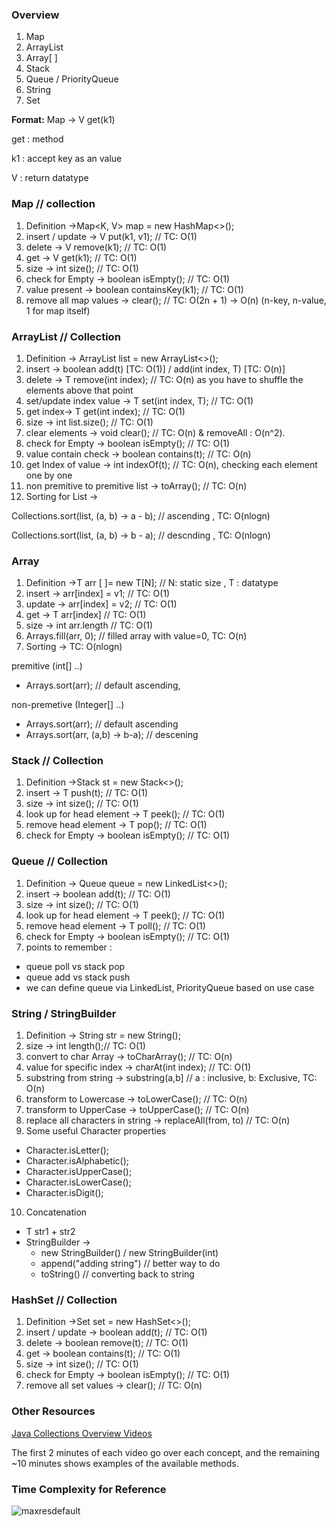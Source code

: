 ### Overview
1. Map 
2. ArrayList 
3. Array[ ] 
4. Stack 
5. Queue / PriorityQueue 
6. String 
7. Set


**Format:** Map -> V get(k1)

get : method

k1 : accept key as an value

V : return datatype

### Map // collection
1. Definition ->Map<K, V> map = new HashMap<>();
2. insert / update -> V put(k1, v1); // TC: O(1)
3. delete -> V remove(k1); // TC: O(1)
4. get -> V get(k1); // TC: O(1)
5. size -> int size(); // TC: O(1)
6. check for Empty -> boolean isEmpty(); // TC: O(1)
7. value present -> boolean containsKey(k1); // TC: O(1)
8. remove all map values -> clear(); // TC: O(2n + 1) -> O(n) (n-key, n-value, 1 for map itself)

### ArrayList // Collection
1. Definition -> ArrayList list = new ArrayList<>();
2. insert -> boolean add(t) [TC: O(1)] / add(int index, T) [TC: O(n)]
3. delete -> T remove(int index); // TC: O(n) as you have to shuffle the elements above that point
4. set/update index value -> T set(int index, T); // TC: O(1)
5. get index-> T get(int index); // TC: O(1)
6. size -> int list.size(); // TC: O(1)
7. clear elements -> void clear(); // TC: O(n) & removeAll : O(n^2).
8. check for Empty -> boolean isEmpty(); // TC: O(1)
9. value contain check -> boolean contains(t); // TC: O(n)
10. get Index of value -> int indexOf(t); // TC: O(n), checking each element one by one
11. non premitive to premitive list -> toArray(); // TC: O(n)
12. Sorting for List ->

Collections.sort(list, (a, b) -> a - b); // ascending , TC: O(nlogn)

Collections.sort(list, (a, b) -> b - a); // descnding , TC: O(nlogn)

### Array
1. Definition ->T arr [ ]= new T[N]; // N: static size , T : datatype
2. insert -> arr[index] = v1; // TC: O(1)
3. update -> arr[index] = v2; // TC: O(1)
4. get -> T arr[index] // TC: O(1)
5. size -> int arr.length // TC: O(1)
6. Arrays.fill(arr, 0); // filled array with value=0, TC: O(n)
7. Sorting -> TC: O(nlogn)

premitive (int[] ..)
- Arrays.sort(arr); // default ascending,

non-premetive (Integer[] ..)
- Arrays.sort(arr); // default ascending
- Arrays.sort(arr, (a,b) -> b-a); // descening


### Stack // Collection
1. Definition ->Stack st = new Stack<>();
2. insert -> T push(t); // TC: O(1)
3. size -> int size(); // TC: O(1)
4. look up for head element -> T peek(); // TC: O(1)
5. remove head element -> T pop(); // TC: O(1)
6. check for Empty -> boolean isEmpty(); // TC: O(1)

### Queue // Collection
1. Definition -> Queue queue = new LinkedList<>();
2. insert -> boolean add(t); // TC: O(1)
3. size -> int size(); // TC: O(1)
4. look up for head element -> T peek(); // TC: O(1)
5. remove head element -> T poll(); // TC: O(1)
6. check for Empty -> boolean isEmpty(); // TC: O(1)
7. points to remember :

- queue poll vs stack pop
- queue add vs stack push
- we can define queue via LinkedList, PriorityQueue based on use case


### String / StringBuilder
1. Definition -> String str = new String();
2. size -> int length();// TC: O(1)
3. convert to char Array -> toCharArray(); // TC: O(n)
4. value for specific index -> charAt(int index); // TC: O(1)
5. substring from string -> substring(a,b] // a : inclusive, b: Exclusive, TC: O(n)
6. transform to Lowercase -> toLowerCase(); // TC: O(n)
7. transform to UpperCase -> toUpperCase(); // TC: O(n)
8. replace all characters in string -> replaceAll(from, to) // TC: O(n)
9. Some useful Character properties

- Character.isLetter();
- Character.isAlphabetic();
- Character.isUpperCase();
- Character.isLowerCase();
- Character.isDigit();

10. Concatenation
- T str1 + str2
- StringBuilder ->
  - new StringBuilder() / new StringBuilder(int)
  - append("adding string") // better way to do
  - toString() // converting back to string


### HashSet // Collection
1. Definition ->Set set = new HashSet<>();
2. insert / update -> boolean add(t); // TC: O(1)
3. delete -> boolean remove(t); // TC: O(1)
4. get -> boolean contains(t); // TC: O(1)
5. size -> int size(); // TC: O(1)
6. check for Empty -> boolean isEmpty(); // TC: O(1)
7. remove all set values -> clear(); // TC: O(n)

### Other Resources

[Java Collections Overview Videos](https://www.youtube.com/watch?v=oMVRE-U6TTc&list=PLL8woMHwr36HmQfxqqqxns5GexTNmxFqK&ab_channel=JakobJenkov)

The first 2 minutes of each video go over each concept, and the remaining ~10 minutes shows examples of the available methods.

### Time Complexity for Reference

![maxresdefault](https://user-images.githubusercontent.com/74833839/181677126-9b36d162-52e3-4159-b26f-87c161fe1f2f.jpg)

